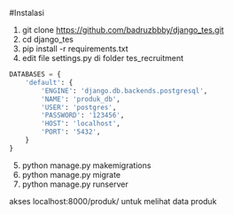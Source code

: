 #Instalasi
1. git clone https://github.com/badruzbbby/django_tes.git
2. cd django_tes
3. pip install -r requirements.txt
4. edit file settings.py di folder tes_recruitment

```python
DATABASES = {
    'default': {
        'ENGINE': 'django.db.backends.postgresql',
        'NAME': 'produk_db',
        'USER': 'postgres',
        'PASSWORD': '123456',
        'HOST': 'localhost',
        'PORT': '5432',
    }
}
```
5. python manage.py makemigrations
6. python manage.py migrate
7. python manage.py runserver

akses localhost:8000/produk/ untuk melihat data produk

